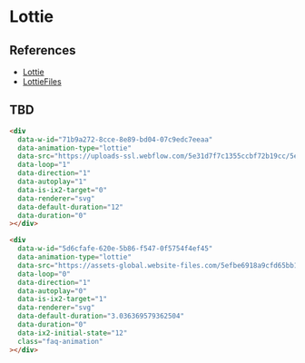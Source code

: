 # Lottie

## References

- [Lottie](http://airbnb.io/lottie/)
- [LottieFiles](https://lottiefiles.com)

## TBD

<!--
https://github.com/sitesauce/website/blob/master/resources/js/components/animations.js
-->

```html
<div
  data-w-id="71b9a272-8cce-8e89-bd04-07c9edc7eeaa"
  data-animation-type="lottie"
  data-src="https://uploads-ssl.webflow.com/5e31d7f7c1355ccbf72b19cc/5e6fe9866ec5c3d749f65530_svg%20animation%20%231.json"
  data-loop="1"
  data-direction="1"
  data-autoplay="1"
  data-is-ix2-target="0"
  data-renderer="svg"
  data-default-duration="12"
  data-duration="0"
></div>

<div
  data-w-id="5d6cfafe-620e-5b86-f547-0f5754f4ef45"
  data-animation-type="lottie"
  data-src="https://assets-global.website-files.com/5efbe6918a9cfd65bb1608f9/5f237f2f5285140406270e60_upguard-faq-accordian.json"
  data-loop="0"
  data-direction="1"
  data-autoplay="0"
  data-is-ix2-target="1"
  data-renderer="svg"
  data-default-duration="3.036369579362504"
  data-duration="0"
  data-ix2-initial-state="12"
  class="faq-animation"
></div>
```

